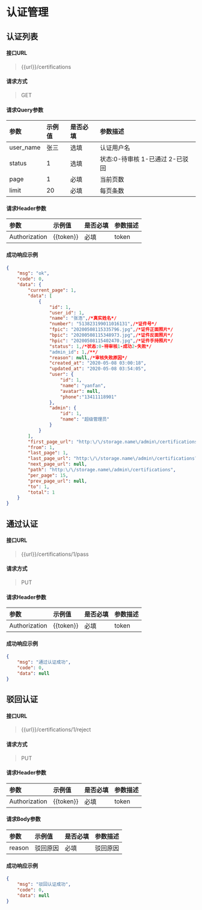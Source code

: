 # 认证管理

## 认证列表

#### 接口URL
> {{url}}/certifications

#### 请求方式
> GET

#### 请求Query参数

| 参数        | 示例值   | 是否必填   |  参数描述  |
| :--------   | :-----  | :-----  | :----  |
| user_name     | 张三 | 选填 | 认证用户名 |
| status     | 1 | 选填 | 状态:0-待审核 1-已通过 2-已驳回 |
| page     | 1 | 必填 | 当前页数 |
| limit     | 20 | 必填 | 每页条数 |

#### 请求Header参数

| 参数        | 示例值   | 是否必填   |  参数描述  |
| :--------   | :-----  | :-----  | :----  |
| Authorization     | {{token}} |  必填 | token |


#### 成功响应示例
```json
{
    "msg": "ok",
    "code": 0,
    "data": {
        "current_page": 1,
        "data": [
            {
                "id": 1,
                "user_id": 1,
                "name": "张浩",/*真实姓名*/
                "number": "513823199011016131",/*证件号*/
                "fpic": "20200508115335796.jpg",/*证件正面照片*/
                "bpic": "20200508115348973.jpg",/*证件反面照片*/
                "hpic": "20200508115402470.jpg",/*证件手持照片*/
                "status": 1,/*状态:0-待审核1-成功2-失败*/
                "admin_id": 1,/**/
                "reason": null,/*审核失败原因*/
                "created_at": "2020-05-08 03:00:18",
                "updated_at": "2020-05-08 03:54:05",
                "user": {
                    "id": 1,
                    "name": "yanfan",
                    "avatar": null,
                    "phone":"13411118901"
                },
                "admin": {
                    "id": 1,
                    "name": "超级管理员"
                }
            }
        ],
        "first_page_url": "http:\/\/storage.name\/admin\/certifications?page=1",
        "from": 1,
        "last_page": 1,
        "last_page_url": "http:\/\/storage.name\/admin\/certifications?page=1",
        "next_page_url": null,
        "path": "http:\/\/storage.name\/admin\/certifications",
        "per_page": 15,
        "prev_page_url": null,
        "to": 1,
        "total": 1
    }
}
```



## 通过认证

#### 接口URL
> {{url}}/certifications/1/pass

#### 请求方式
> PUT

#### 请求Header参数

| 参数        | 示例值   | 是否必填   |  参数描述  |
| :--------   | :-----  | :-----  | :----  |
| Authorization     | {{token}} |  必填 | token |


#### 成功响应示例
```json
{
	"msg": "通过认证成功",
	"code": 0,
	"data": null
}
```



## 驳回认证

#### 接口URL
> {{url}}/certifications/1/reject

#### 请求方式
> PUT

#### 请求Header参数

| 参数        | 示例值   | 是否必填   |  参数描述  |
| :--------   | :-----  | :-----  | :----  |
| Authorization     | {{token}} |  必填 | token |

#### 请求Body参数

| 参数        | 示例值   | 是否必填   |  参数描述  |
| :--------   | :-----  | :-----  | :----  |
| reason     | 驳回原因 |  必填 | 驳回原因 |

#### 成功响应示例
```json
{
	"msg": "驳回认证成功",
	"code": 0,
	"data": null
}
```